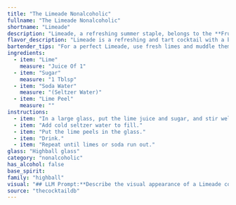 ```yaml
---
title: "The Limeade Nonalcoholic"
fullname: "The Limeade Nonalcoholic"
shortname: "Limeade"
description: "Limeade, a refreshing summer staple, belongs to the **Fruity Fizz** cocktail family. Its origins are debated, likely originating in the Caribbean or Southeast Asia, where limes are abundant.  It's a simple yet timeless combination of lime juice, sugar, soda water, and a touch of lime peel for aroma. "
flavor_description: "Limeade is a refreshing and tart cocktail with a bright, citrusy flavor.  The lime juice provides a sharp, tangy acidity, while the sugar balances it with a sweet touch. The soda water adds a light and bubbly texture, creating a refreshing and thirst-quenching experience.  A hint of lime peel provides an aromatic complexity, enhancing the overall citrusy profile. "
bartender_tips: "For a perfect Limeade, use fresh limes and muddle them gently to release oils for aroma.  Use a good quality sugar for sweetness and adjust to your taste.  Chill your soda water beforehand for a refreshing drink.  A simple garnish of a lime wheel or a twist of lime peel adds a beautiful touch. "
ingredients:
  - item: "Lime"
    measure: "Juice Of 1"
  - item: "Sugar"
    measure: "1 Tblsp"
  - item: "Soda Water"
    measure: "(Seltzer Water)"
  - item: "Lime Peel"
    measure: ""
instructions:
  - item: "In a large glass, put the lime juice and sugar, and stir well."
  - item: "Add cold seltzer water to fill."
  - item: "Put the lime peels in the glass."
  - item: "Drink."
  - item: "Repeat until limes or soda run out."
glass: "Highball glass"
category: "nonalcoholic"
has_alcohol: false
base_spirit:
family: "highball"
visual: "## LLM Prompt:**Describe the visual appearance of a Limeade cocktail. Use vivid language and imagery to capture its refreshing, vibrant nature. Consider the following elements:*** **Color:** What shades of green and yellow dominate the drink? Are there any hints of other colors from the lime peel?* **Texture:** Is the drink clear and sparkling, or does it have a more cloudy consistency? How does the ice affect the appearance?* **Garnish:**  Describe the lime peel garnish. Is it a simple twist, a wheel, or something more elaborate? How does it interact with the drink?* **Overall impression:** Convey the refreshing and summery vibe of the Limeade through your description. **Example:** Imagine a tall glass filled with a vibrant, sun-kissed green liquid, shimmering with tiny bubbles from the soda water. It's a symphony of citrus hues, ranging from the palest yellow to a verdant emerald. A delicate, almost translucent lime peel curls gracefully at the rim, its fragrant oil mingling with the sweet aroma of the drink.  The ice cubes clink gently against the glass, their frosted edges reflecting the light like miniature diamonds. "
source: "thecocktaildb"
---
```


